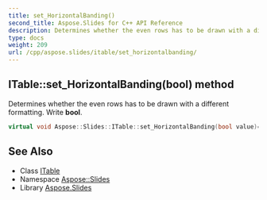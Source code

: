 ```yaml
---
title: set_HorizontalBanding()
second_title: Aspose.Slides for C++ API Reference
description: Determines whether the even rows has to be drawn with a different formatting. Write bool.
type: docs
weight: 209
url: /cpp/aspose.slides/itable/set_horizontalbanding/
---
```

## ITable::set_HorizontalBanding(bool) method


Determines whether the even rows has to be drawn with a different formatting. Write **bool**.

```cpp
virtual void Aspose::Slides::ITable::set_HorizontalBanding(bool value)=0
```

## See Also

* Class [ITable](./)
* Namespace [Aspose::Slides](../)
* Library [Aspose.Slides](../../)